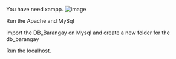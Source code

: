 You have need xampp.
![image](https://user-images.githubusercontent.com/93909966/211883464-d444283e-e87b-461d-ad7e-cbbdc8d32602.png)

Run the Apache and MySql

import the DB_Barangay on Mysql and create a new folder for the db_barangay 

Run the localhost.



